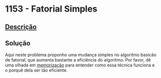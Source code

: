 # 1153 - Fatorial Simples

## [Descrição](https://www.beecrowd.com.br/judge/pt/problems/view/1153)

## Solução

Aqui neste problema proponho uma mudança simples no algoritmo basicão de fatorial, que aumenta bastante a eficiência do algoritmo. Por favor, dê uma olhada em [memorização](../../../base-teorica/paradigmas/memorizacao/README.md) para entender como essa técnica funciona e o porquê dela ser tão eficiente.